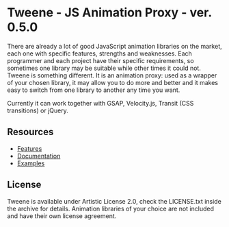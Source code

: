 
# Tweene - JS Animation Proxy - ver. 0.5.0

There are already a lot of good JavaScript animation libraries on the market, each one with specific features, strengths and weaknesses. 
Each programmer and each project have their specific requirements, so sometimes one library may be suitable while other times it could not. 
Tweene is something different. It is an animation proxy: used as a wrapper of your chosen library, it may allow you to do more and better 
and it makes easy to switch from one library to another any time you want. 

Currently it can work together with GSAP, Velocity.js, Transit (CSS transitions) or jQuery.

## Resources
- [Features](http://tweene.com/#features)
- [Documentation](http://tweene.com/docs)
- [Examples](http://tweene.com/#examples)


## License

Tweene is available under Artistic License 2.0, check the LICENSE.txt inside the archive for details.
Animation libraries of your choice are not included and have their own license agreement. 

